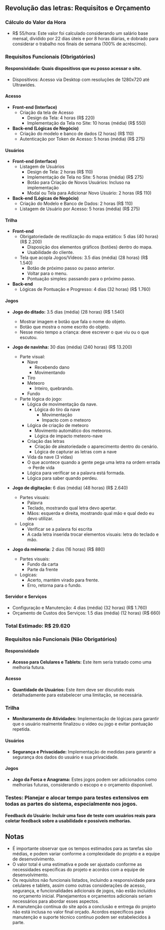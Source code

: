 ## Revolução das letras: Requisitos e Orçamento

### Cálculo do Valor da Hora

- R$ 55/hora: Este valor foi calculado considerando um salário base mensal, dividido por 22 dias úteis e por 8 horas diárias, e dobrado para considerar o trabalho nos finais de semana (100% de acréscimo).

### Requisitos Funcionais (Obrigatórios)

#### Responsividade: Quais dispositivos que eu posso acessar o site.

- Dispositivos: Acesso via Desktop com resoluções de 1280x720 até Ultrawides.

#### Acesso

- **Front-end (Interface)**
    - Criação da tela de Acesso
        - Design da Tela: 4 horas (R$ 220)
        - Implementação da Tela no Site: 10 horas (média) (R$ 550)
- **Back-end (Lógicas de Negócio)**
    - Criação do modelo e banco de dados (2 horas) (R$ 110)
    - Autenticação por Token de Acesso: 5 horas (média) (R$ 275)

#### Usuários

- **Front-end (interface)**
    - Listagem de Usuários
        - Design de Tela: 2 horas (R$ 110)
        - Implementação de Tela no Site: 5 horas (média) (R$ 275)
        - Botão para Criação de Novos Usuários: Incluso na implementação
        - Modal ou Tela para Adicionar Novo Usuário: 2 horas (R$ 110)
- **Back-end (Lógicas de Negócio)**
    - Criação do Modelo e Banco de Dados: 2 horas (R$ 110)
    - Listagem de Usuário por Acesso: 5 horas (média) (R$ 275)

#### Trilha

- **Front-end**
    - Obrigatoriedade de reutilização do mapa estático: 5 dias (40 horas) (R$ 2.200)
        - Disposição dos elementos gráficos (botões) dentro do mapa.
        - Usabilidade do cliente.
    - Tela que acopla Jogos/Vídeos: 3.5 dias (média) (28 horas) (R$ 1.540)
        - Botão de próximo passo ou passo anterior.
        - Voltar para o menu.
        - Pontuação simples: passando para o próximo passo.
- **Back-end**
    - Lógicas de Pontuação e Progresso: 4 dias (32 horas) (R$ 1.760)
        
#### Jogos

- **Jogo do ditado:** 3.5 dias (média) (28 horas) (R$ 1.540)
    - Mostrar imagem e botão que fala o nome do objeto.
    - Botão que mostra o nome escrito do objeto. 
    - Nesse meio tempo a criança: deve escrever o que viu ou o que escutou.
- **Jogo de navinha:** 30 dias (média) (240 horas) (R$ 13.200)
    - Parte visual:
        - Nave
            - Recebendo dano
            - Movimentando
        - Tiro
        - Meteoro
            - Inteiro, quebrando.
        - Fundo
    - Parte lógica do jogo:
        - Lógica de movimentação da nave.
            - Lógica do tiro da nave
                - Movimentação
                - Impacto com o meteoro
        - Lógica de criação de meteoro
            - Movimento automático dos meteoros.
            - Lógica de impacto meteoro-nave
        - Criação das letras
            - Criação de aleatoriedade o aparecimento dentro do cenário.
            - Lógica de capturar as letras com a nave
        - Vida da nave (3 vidas)
        - O que acontece quando a gente pega uma letra na ordem errada -> Perde vida
        - Lógica para verificar se a palavra está formada.
        - Lógica para saber quando perdeu.   

- **Jogo de digitação:** 6 dias (média) (48 horas) (R$ 2.640)
    - Partes visuais:
        - Palavra
        - Teclado, mostrando qual letra devo apertar.
        - Mãos: esquerda e direita, mostrando qual mão e qual dedo eu devo utilizar.   
    - Logica
        - Verificar se a palavra foi escrita
        - A cada letra inserida trocar elementos visuais: letra do teclado e mão.
    
- **Jogo da mémoria:** 2 dias (16 horas) (R$ 880)
    - Partes visuais: 
        - Fundo da carta
        - Parte da frente
    - Logicas:
        - Acerto, mantém virado para frente.
        - Erro, retorna para o fundo.


#### Servidor e Serviços

- Configuração e Manutenção: 4 dias (média) (32 horas) (R$ 1.760)
- Orçamento de Custos dos Serviços: 1.5 dias (média) (12 horas) (R$ 660)

### Total Estimado: R$ 29.620

### Requisitos não Funcionais (Não Obrigatórios)

#### Responsividade

- **Acesso para Celulares e Tablets:** Este item seria tratado como uma melhoria futura.

#### Acesso

- **Quantidade de Usuários:** Este item deve ser discutido mais detalhadamente para estabelecer uma limitação, se necessária.

### Trilha

- **Monitoramento de Atividades:** Implementação de lógicas para garantir que o usuário realmente finalizou o vídeo ou jogo e evitar pontuação repetida.

#### Usuários

- **Segurança e Privacidade:** Implementação de medidas para garantir a segurança dos dados do usuário e sua privacidade.

#### Jogos

- **Jogo da Forca e Anagrama:** Estes jogos podem ser adicionados como melhorias futuras, considerando o escopo e o orçamento disponível.

### Testes: Planejar e alocar tempo para testes extensivos em todas as partes do sistema, especialmente nos jogos.

#### Feedback do Usuário: Incluir uma fase de teste com usuários reais para coletar feedback sobre a usabilidade e possíveis melhorias.


## Notas
- É importante observar que os tempos estimados para as tarefas são médias, e podem variar conforme a complexidade do projeto e a equipe de desenvolvimento.
- O valor total é uma estimativa e pode ser ajustado conforme as necessidades específicas do projeto e acordos com a equipe de desenvolvimento.
- Os requisitos não funcionais listados, incluindo a responsividade para celulares e tablets, assim como outras considerações de acesso, segurança, e funcionalidades adicionais de jogos, não estão incluídos no orçamento inicial. Planejamentos e orçamentos adicionais seriam necessários para abordar esses aspectos.
- A manutenção contínua do site após a conclusão e entrega do projeto não está inclusa no valor final orçado. Acordos específicos para manutenção e suporte técnico contínuo podem ser estabelecidos à parte.